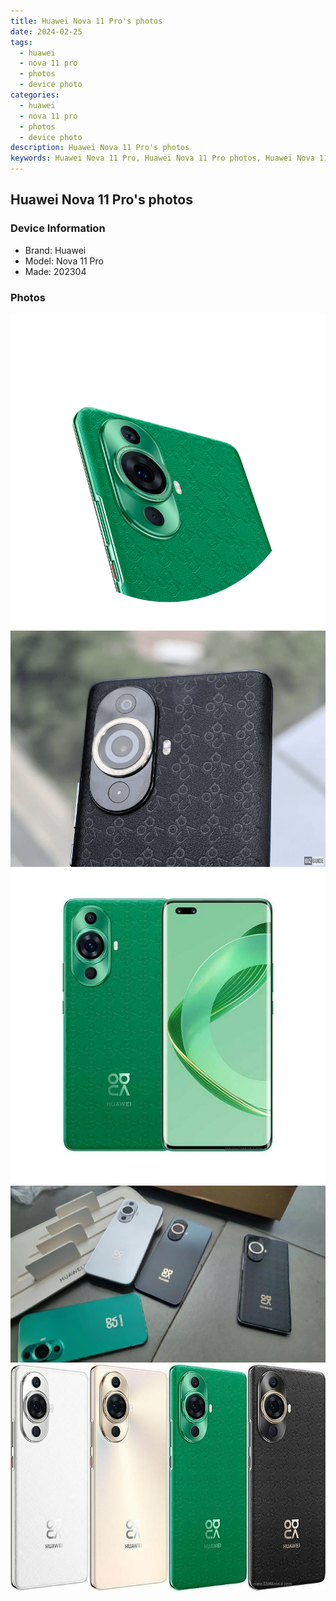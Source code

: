 ```yaml
---
title: Huawei Nova 11 Pro's photos
date: 2024-02-25
tags: 
  - huawei
  - nova 11 pro
  - photos
  - device photo
categories: 
  - huawei
  - nova 11 pro
  - photos
  - device photo
description: Huawei Nova 11 Pro's photos
keywords: Huawei Nova 11 Pro, Huawei Nova 11 Pro photos, Huawei Nova 11 Pro device photo
---
```


## Huawei Nova 11 Pro's photos

### Device Information

- Brand: Huawei
- Model: Nova 11 Pro
- Made: 202304

### Photos

![/images/best-assets/devices/huawei/huawei-nova-11-pro/1.jpg](/images/best-assets/devices/huawei/huawei-nova-11-pro/1.jpg)
![/images/best-assets/devices/huawei/huawei-nova-11-pro/2.jpg](/images/best-assets/devices/huawei/huawei-nova-11-pro/2.jpg)
![/images/best-assets/devices/huawei/huawei-nova-11-pro/3.jpg](/images/best-assets/devices/huawei/huawei-nova-11-pro/3.jpg)
![/images/best-assets/devices/huawei/huawei-nova-11-pro/4.jpg](/images/best-assets/devices/huawei/huawei-nova-11-pro/4.jpg)
![/images/best-assets/devices/huawei/huawei-nova-11-pro/5.jpg](/images/best-assets/devices/huawei/huawei-nova-11-pro/5.jpg)
